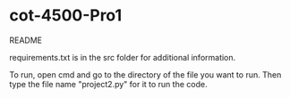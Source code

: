 # cot-4500-Pro1


README

requirements.txt is in the src folder for additional information.

To run, open cmd and go to the directory of the file you want to run. Then type the file name
"project2.py" for it to run the code.
